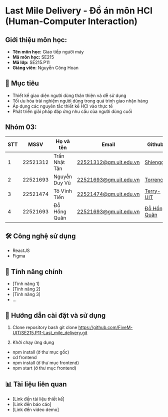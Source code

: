 # Last Mile Delivery - Đồ án môn HCI (Human-Computer Interaction)

## Giới thiệu môn học: 
* **Tên môn học:** Giao tiếp người máy
* **Mã môn học:** SE215
* **Mã lớp:** SE215.P11
* **Giảng viên**: Nguyễn Công Hoan

## 🎯 Mục tiêu
- Thiết kế giao diện người dùng thân thiện và dễ sử dụng
- Tối ưu hóa trải nghiệm người dùng trong quá trình giao nhận hàng
- Áp dụng các nguyên tắc thiết kế HCI vào thực tế
- Phát triển giải pháp đáp ứng nhu cầu của người dùng cuối

## Nhóm 03:
|**STT**|**MSSV**|     **Họ và tên**   |       **Email**      |  **Github** |
|-------|--------|---------------------|----------------------|-------------|
|   1   |22521312|    Trần Nhật Tân    |22521312@gm.uit.edu.vn|[Shiengg](https://github.com/Shiengg) |
|   2   |22521693|    Nguyễn Duy Vũ    |22521693@gm.uit.edu.vn|[Torrence](https://github.com/LilRaynee) |
|   3   |22521474|    Tô Vĩnh Tiến     |22521474@gm.uit.edu.vn|[Terry-UIT](https://github.com/Terry-UIT) |
|   4   |22521693|    Đỗ Hồng Quân     |22521693@gm.uit.edu.vn|[Đỗ Hồng Quân](https://github.com/quandohong109) |


## 🛠 Công nghệ sử dụng
- ReactJS
- Figma

## 📱 Tính năng chính
- [Tính năng 1]
- [Tính năng 2]
- [Tính năng 3]
- ...

## 📖 Hướng dẫn cài đặt và sử dụng
1. Clone repository
bash
git clone https://github.com/FiveM-UIT/SE215.P11-Last_mile_delivery.git

3. Khởi chạy ứng dụng
- npm install (ở thư mục gốc)
- cd frontend
- npm install (ở thư mục frontend)
- npm start (ở thư mục frontend)

## 📊 Tài liệu liên quan
- [Link đến tài liệu thiết kế]
- [Link đến báo cáo]
- [Link đến video demo]
